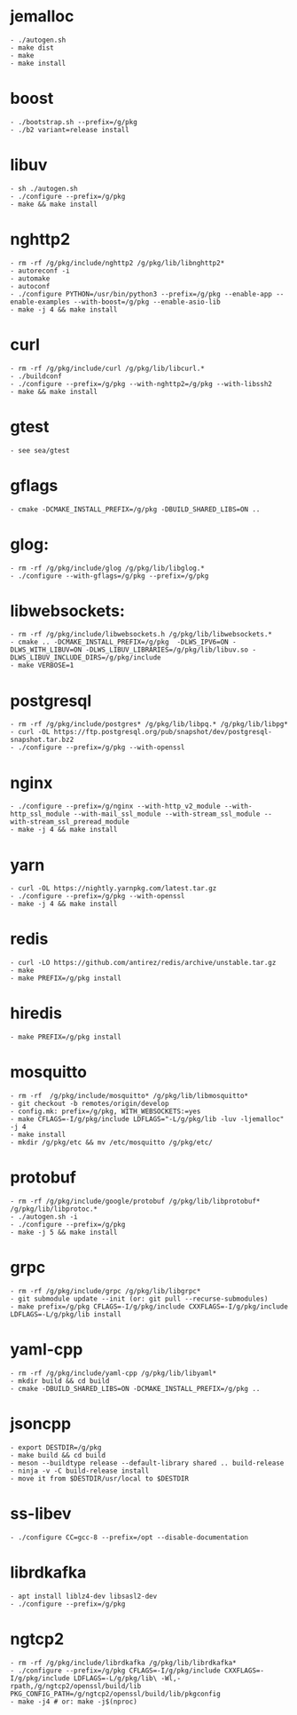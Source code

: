 # jemalloc
	- ./autogen.sh
	- make dist
	- make
	- make install

# boost
	- ./bootstrap.sh --prefix=/g/pkg
	- ./b2 variant=release install

# libuv
	- sh ./autogen.sh
	- ./configure --prefix=/g/pkg
	- make && make install

# nghttp2
	- rm -rf /g/pkg/include/nghttp2 /g/pkg/lib/libnghttp2*
	- autoreconf -i
	- automake
	- autoconf
	- ./configure PYTHON=/usr/bin/python3 --prefix=/g/pkg --enable-app --enable-examples --with-boost=/g/pkg --enable-asio-lib
	- make -j 4 && make install

# curl
	- rm -rf /g/pkg/include/curl /g/pkg/lib/libcurl.*
	- ./buildconf
	- ./configure --prefix=/g/pkg --with-nghttp2=/g/pkg --with-libssh2
	- make && make install

# gtest
	- see sea/gtest

# gflags
	- cmake -DCMAKE_INSTALL_PREFIX=/g/pkg -DBUILD_SHARED_LIBS=ON ..

# glog:
	- rm -rf /g/pkg/include/glog /g/pkg/lib/libglog.*
	- ./configure --with-gflags=/g/pkg --prefix=/g/pkg

# libwebsockets:
	- rm -rf /g/pkg/include/libwebsockets.h /g/pkg/lib/libwebsockets.*
	- cmake .. -DCMAKE_INSTALL_PREFIX=/g/pkg  -DLWS_IPV6=ON -DLWS_WITH_LIBUV=ON -DLWS_LIBUV_LIBRARIES=/g/pkg/lib/libuv.so -DLWS_LIBUV_INCLUDE_DIRS=/g/pkg/include
	- make VERBOSE=1

# postgresql
	- rm -rf /g/pkg/include/postgres* /g/pkg/lib/libpq.* /g/pkg/lib/libpg*
	- curl -OL https://ftp.postgresql.org/pub/snapshot/dev/postgresql-snapshot.tar.bz2
	- ./configure --prefix=/g/pkg --with-openssl

# nginx
	- ./configure --prefix=/g/nginx --with-http_v2_module --with-http_ssl_module --with-mail_ssl_module --with-stream_ssl_module --with-stream_ssl_preread_module
	- make -j 4 && make install

# yarn
	- curl -OL https://nightly.yarnpkg.com/latest.tar.gz
	- ./configure --prefix=/g/pkg --with-openssl
	- make -j 4 && make install

# redis
	- curl -LO https://github.com/antirez/redis/archive/unstable.tar.gz
	- make
	- make PREFIX=/g/pkg install

# hiredis
	- make PREFIX=/g/pkg install 

# mosquitto
	- rm -rf  /g/pkg/include/mosquitto* /g/pkg/lib/libmosquitto*
	- git checkout -b remotes/origin/develop
	- config.mk: prefix=/g/pkg, WITH_WEBSOCKETS:=yes
	- make CFLAGS=-I/g/pkg/include LDFLAGS="-L/g/pkg/lib -luv -ljemalloc" -j 4
	- make install
	- mkdir /g/pkg/etc && mv /etc/mosquitto /g/pkg/etc/

# protobuf
	- rm -rf /g/pkg/include/google/protobuf /g/pkg/lib/libprotobuf* /g/pkg/lib/libprotoc.*
	- ./autogen.sh -i
	- ./configure --prefix=/g/pkg
	- make -j 5 && make install

# grpc
	- rm -rf /g/pkg/include/grpc /g/pkg/lib/libgrpc*
	- git submodule update --init (or: git pull --recurse-submodules)
	- make prefix=/g/pkg CFLAGS=-I/g/pkg/include CXXFLAGS=-I/g/pkg/include LDFLAGS=-L/g/pkg/lib install

# yaml-cpp
	- rm -rf /g/pkg/include/yaml-cpp /g/pkg/lib/libyaml*
	- mkdir build && cd build
	- cmake -DBUILD_SHARED_LIBS=ON -DCMAKE_INSTALL_PREFIX=/g/pkg ..

# jsoncpp
	- export DESTDIR=/g/pkg
	- make build && cd build
	- meson --buildtype release --default-library shared .. build-release
	- ninja -v -C build-release install
	- move it from $DESTDIR/usr/local to $DESTDIR

# ss-libev
	- ./configure CC=gcc-8 --prefix=/opt --disable-documentation

# librdkafka
	- apt install liblz4-dev libsasl2-dev
	- ./configure --prefix=/g/pkg

# ngtcp2
	- rm -rf /g/pkg/include/librdkafka /g/pkg/lib/librdkafka*
	- ./configure --prefix=/g/pkg CFLAGS=-I/g/pkg/include CXXFLAGS=-I/g/pkg/include LDFLAGS=-L/g/pkg/lib\ -Wl,-rpath,/g/ngtcp2/openssl/build/lib PKG_CONFIG_PATH=/g/ngtcp2/openssl/build/lib/pkgconfig
	- make -j4 # or: make -j$(nproc)

